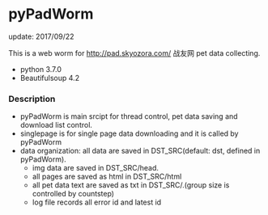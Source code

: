 pyPadWorm
===================
update: 2017/09/22

This is a web worm for http://pad.skyozora.com/ 战友网 pet data collecting.
* python 3.7.0
* Beautifulsoup 4.2
### Description
* pyPadWorm is main srcipt for thread control, pet data saving and download list control.
* singlepage is for single page data downloading and it is called by pyPadWorm
* data organization: all data are saved in DST_SRC(default: dst, defined in pyPadWorm).
    * img data are saved in DST_SRC/head.
    * all pages are saved as html in DST_SRC/html
    * all pet data text are saved as txt in DST_SRC/.(group size is controlled by countstep)
    * log file records all error id and latest id

    